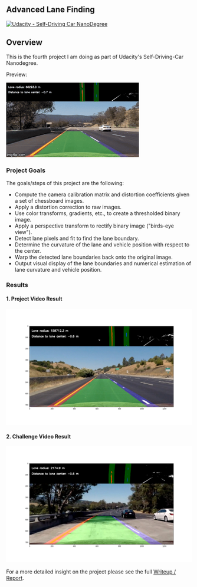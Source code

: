 ## Advanced Lane Finding
[![Udacity - Self-Driving Car NanoDegree](https://s3.amazonaws.com/udacity-sdc/github/shield-carnd.svg)](http://www.udacity.com/drive)

Overview
---
This is the fourth project I am doing as part of Udacity's Self-Driving-Car Nanodegree.

Preview:

[image1]: ./output_images/final_result.gif "Final pipeline result"
[![Project video thumbnail][image1]](./videos/result_project_video.mp4?raw=true)

### Project Goals
The goals/steps of this project are the following:
* Compute the camera calibration matrix and distortion coefficients given a set of chessboard images.
* Apply a distortion correction to raw images.
* Use color transforms, gradients, etc., to create a thresholded binary image.
* Apply a perspective transform to rectify binary image ("birds-eye view").
* Detect lane pixels and fit to find the lane boundary.
* Determine the curvature of the lane and vehicle position with respect to the center.
* Warp the detected lane boundaries back onto the original image.
* Output visual display of the lane boundaries and numerical estimation of lane curvature and vehicle position.


### Results
[videothumb1]: ./output_images/0.png "Final example 1"
[videothumb2]: ./output_images/4.png "Final example 2"

#### 1. Project Video Result

[![Project video thumbnail][videothumb1]](./videos/result_project_video.mp4?raw=true)


#### 2. Challenge Video Result
[![Project video thumbnail][videothumb2]](./videos/result_challenge_video.mp4?raw=true)

For a more detailed insight on the project please see the full [Writeup / Report](https://github.com/thoomi/advanced-lane-line-detection/blob/master/writeup_report.md).
